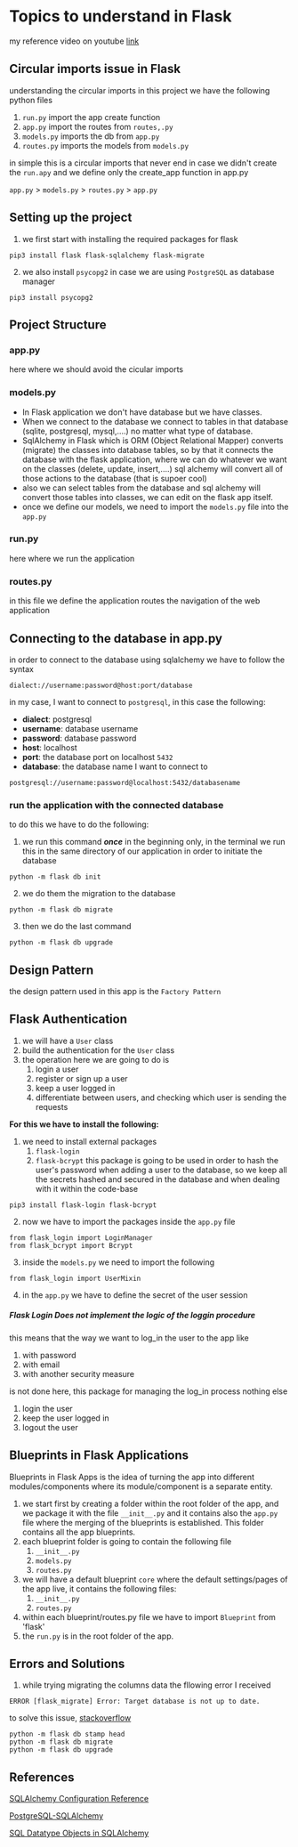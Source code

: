 # Topics to understand in Flask

my reference video on youtube [link](https://www.youtube.com/watch?v=oQ5UfJqW5Jo&t=7109s)

## Circular imports issue in Flask
understanding the circular imports
in this project we have the following python files
1. `run.py` import the app create function
2. `app.py` import the routes from `routes,.py`
3. `models.py` imports the db from `app.py`
4. `routes.py` imports the models from `models.py`


in simple this is a circular imports that never end in case we 
didn't create the `run.apy` and we define only the create_app function 
in app.py

`app.py` > `models.py` > `routes.py` > `app.py`

## Setting up the project
1. we first start with installing the required packages for flask
```
pip3 install flask flask-sqlalchemy flask-migrate
```
2. we also install `psycopg2` in case we are using `PostgreSQL` as
database manager
```
pip3 install psycopg2
```
## Project Structure
### app.py
here where we should avoid the cicular imports
### models.py
- In Flask application we don't have database but we have classes. 
- When we connect to the database we connect to tables in that database (sqlite, postgresql, mysql,....) no matter what type of database. 
- SqlAlchemy in Flask which is ORM (Object Relational Mapper) converts (migrate) the classes into database tables, so by that it connects the database with the flask application, where we can do whatever we want on the classes (delete, update, insert,....) sql alchemy will convert all of those actions to the database (that is supoer cool)
- also we can select tables from the database and sql alchemy will convert those tables into classes, we can edit on the flask app itself.
- once we define our models, we need to import the `models.py` file into the `app.py`

### run.py
here where we run the application 


### routes.py
in this file we define the application routes 
the navigation of the web application


## Connecting to the database in app.py
in order to connect to the database using sqlalchemy 
we have to follow the syntax
```
dialect://username:password@host:port/database
```
in my case, I want to connect to `postgresql`, in this case the following:

- **dialect**: postgresql
- **username**: database username
- **password**: database password
- **host**: localhost
- **port**: the database port on localhost `5432`
- **database**: the database name I want to connect to
```
postgresql://username:password@localhost:5432/databasename
```
### run the application with the connected database
to do this we have to do the following:
1. we run this command _**once**_ in the beginning only, 
in the terminal we run this in the same directory 
of our application in order to initiate the database
```
python -m flask db init
```
2. we do them the migration to the database
```
python -m flask db migrate
```
3. then we do the last command 
```
python -m flask db upgrade
```

## Design Pattern
the design pattern used in this app is the `Factory Pattern`

## Flask Authentication

1. we will have a `User` class
2. build the authentication for the `User` class
3. the operation here we are going to do is
   1. login a user 
   2. register or sign up a user
   3. keep a user logged in
   4. differentiate between users, and checking which user is sending the requests

**For this we have to install the following:**

1. we need to install external packages 
   1. `flask-login`
   2. `flask-bcrypt` this package is going to be used in order to hash
   the user's password when adding a user to the database,
   so we keep all the secrets hashed and secured in the database
   and when dealing with it within the code-base
```
pip3 install flask-login flask-bcrypt
```

2. now we have to import the packages inside the `app.py` file 
```
from flask_login import LoginManager
from flask_bcrypt import Bcrypt
```

3. inside the `models.py` we need to import the following
```
from flask_login import UserMixin
```
4. in the `app.py` we have to define the secret of the user session


##### Flask Login Does not implement the logic of the loggin procedure
this means that the way we want to log_in the user to the app like
1. with password
2. with email
3. with another security measure

is not done here, this package for managing the log_in process nothing else
1. login the user
2. keep the user logged in
3. logout the user
 

## Blueprints in Flask Applications
Blueprints in Flask Apps is the idea of turning the app into different modules/components
where its module/component is a separate entity.

1. we start first by creating a folder within the root folder of the app, and we package it with the file 
`__init__.py` and it contains also the `app.py` file where the merging of the blueprints is established. This folder contains all the app blueprints.
2. each blueprint folder is going to contain the following file
   1. `__init__.py`
   2. `models.py`
   3. `routes.py`
3. we will have a default blueprint `core` where the default settings/pages of the app live, it contains the following files:
   1. `__init__.py`
   2. `routes.py`
4. within each blueprint/routes.py file we have to import `Blueprint` from 'flask'
5. the `run.py` is in the root folder of the app.

## Errors and Solutions

1. while trying migrating the columns data the fllowing error I received
```
ERROR [flask_migrate] Error: Target database is not up to date.
```
to solve this issue, [stackoverflow](https://stackoverflow.com/questions/17768940/target-database-is-not-up-to-date)
```
python -m flask db stamp head
python -m flask db migrate
python -m flask db upgrade
```


## References

[SQLAlchemy Configuration Reference](https://flask-sqlalchemy.readthedocs.io/en/stable/config/)

[PostgreSQL-SQLAlchemy](https://docs.sqlalchemy.org/en/20/dialects/postgresql.html)

[SQL Datatype Objects in SQLAlchemy](https://docs.sqlalchemy.org/en/20/core/types.html)

